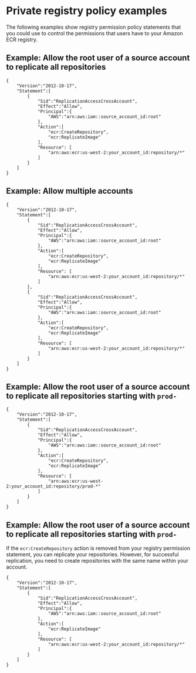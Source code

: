 # Private registry policy examples<a name="registry-permissions-examples"></a>

The following examples show registry permission policy statements that you could use to control the permissions that users have to your Amazon ECR registry\.

## Example: Allow the root user of a source account to replicate all repositories<a name="registry-permissions-examples-all"></a>

```
{
    "Version":"2012-10-17",
    "Statement":[
        {
            "Sid":"ReplicationAccessCrossAccount",
            "Effect":"Allow",
            "Principal":{
                "AWS":"arn:aws:iam::source_account_id:root"
            },
            "Action":[
                "ecr:CreateRepository",
                "ecr:ReplicateImage"
            ],
            "Resource": [
                "arn:aws:ecr:us-west-2:your_account_id:repository/*"
            ]
        }
    ]
}
```

## Example: Allow multiple accounts<a name="registry-permissions-examples-multiple"></a>

```
{
    "Version":"2012-10-17",
    "Statement":[
        {
            "Sid":"ReplicationAccessCrossAccount",
            "Effect":"Allow",
            "Principal":{
                "AWS":"arn:aws:iam::source_account_id:root"
            },
            "Action":[
                "ecr:CreateRepository",
                "ecr:ReplicateImage"
            ],
            "Resource": [
                "arn:aws:ecr:us-west-2:your_account_id:repository/*"
            ]
        },
        {
            "Sid":"ReplicationAccessCrossAccount",
            "Effect":"Allow",
            "Principal":{
                "AWS":"arn:aws:iam::source_account_id:root"
            },
            "Action":[
                "ecr:CreateRepository",
                "ecr:ReplicateImage"
            ],
            "Resource": [
                "arn:aws:ecr:us-west-2:your_account_id:repository/*"
            ]
        }
    ]
}
```

## Example: Allow the root user of a source account to replicate all repositories starting with `prod-`<a name="registry-permissions-examples-specific"></a>

```
{
    "Version":"2012-10-17",
    "Statement":[
        {
            "Sid":"ReplicationAccessCrossAccount",
            "Effect":"Allow",
            "Principal":{
                "AWS":"arn:aws:iam::source_account_id:root"
            },
            "Action":[
                "ecr:CreateRepository",
                "ecr:ReplicateImage"
            ],
            "Resource": [
                "arn:aws:ecr:us-west-2:your_account_id:repository/prod-*"
            ]
        }
    ]
}
```

## Example: Allow the root user of a source account to replicate all repositories starting with `prod-`<a name="registry-permissions-examples-nocreate"></a>

If the `ecr:CreateRepository` action is removed from your registry permission statement, you can replicate your repositories\. However, for successful replication, you need to create repositories with the same name within your account\.

```
{
    "Version":"2012-10-17",
    "Statement":[
        {
            "Sid":"ReplicationAccessCrossAccount",
            "Effect":"Allow",
            "Principal":{
                "AWS":"arn:aws:iam::source_account_id:root"
            },
            "Action":[
                "ecr:ReplicateImage"
            ],
            "Resource": [
                "arn:aws:ecr:us-west-2:your_account_id:repository/*"
            ]
        }
    ]
}
```